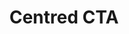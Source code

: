 ---
title: Centred CTA
category: Marketing
paid: true
isActive: true
ltr: {"vue":{"vueCss":[],"vueTail":[]},"react":{"jsxTail":[{"label":"App.jsx","code":"export default () => {\n    return (\n        <section className=\"py-28\" style={{ background: \"linear-gradient(152.92deg, rgba(192, 132, 252, 0.2) 4.54%, rgba(232, 121, 249, 0.17) 34.2%, rgba(192, 132, 252, 0.1) 77.55%)\" }}>\n            <div className=\"max-w-screen-xl mx-auto px-4 md:text-center md:px-8\">\n                <div className=\"max-w-xl space-y-3 md:mx-auto\">\n                    <h3 className=\"text-indigo-600 font-semibold\">\n                        Professional services\n                    </h3>\n                    <p className=\"text-gray-800 text-3xl font-semibold sm:text-4xl\">\n                        Build the future with us\n                    </p>\n                    <p className=\"text-gray-600\">\n                        Duis aute irure dolor in reprehenderit in voluptate velit esse cillum dolore eu fugiat nulla pariatur excepteur sint occaecat cupidatat non proident.\n                    </p>\n                </div>\n                <div className=\"mt-4\">\n                    <a href=\"javascript:void(0)\" className=\"inline-block py-2 px-4 text-white font-medium bg-gray-800 duration-150 hover:bg-gray-700 active:bg-gray-900 rounded-lg shadow-md hover:shadow-none\">\n                        Get started\n                    </a>\n                </div>\n            </div>\n        </section>\n    )\n}"}],"jsxCss":[]},"preview":"function App() {\n  return /*#__PURE__*/React.createElement(\"section\", {\n    className: \"py-28\",\n    style: {\n      background: \"linear-gradient(152.92deg, rgba(192, 132, 252, 0.2) 4.54%, rgba(232, 121, 249, 0.17) 34.2%, rgba(192, 132, 252, 0.1) 77.55%)\"\n    }\n  }, /*#__PURE__*/React.createElement(\"div\", {\n    className: \"max-w-screen-xl mx-auto px-4 md:text-center md:px-8\"\n  }, /*#__PURE__*/React.createElement(\"div\", {\n    className: \"max-w-xl space-y-3 md:mx-auto\"\n  }, /*#__PURE__*/React.createElement(\"h3\", {\n    className: \"text-indigo-600 font-semibold\"\n  }, \"Professional services\"), /*#__PURE__*/React.createElement(\"p\", {\n    className: \"text-gray-800 text-3xl font-semibold sm:text-4xl\"\n  }, \"Build the future with us\"), /*#__PURE__*/React.createElement(\"p\", {\n    className: \"text-gray-600\"\n  }, \"Duis aute irure dolor in reprehenderit in voluptate velit esse cillum dolore eu fugiat nulla pariatur excepteur sint occaecat cupidatat non proident.\")), /*#__PURE__*/React.createElement(\"div\", {\n    className: \"mt-4\"\n  }, /*#__PURE__*/React.createElement(\"a\", {\n    href: \"javascript:void(0)\",\n    className: \"inline-block py-2 px-4 text-white font-medium bg-gray-800 duration-150 hover:bg-gray-700 active:bg-gray-900 rounded-lg shadow-md hover:shadow-none\"\n  }, \"Get started\"))));\n}"}
rtl: {"preview":"function App() {\n  return /*#__PURE__*/React.createElement(\"section\", {\n    className: \"py-28\",\n    style: {\n      background: \"linear-gradient(152.92deg, rgba(192, 132, 252, 0.2) 4.54%, rgba(232, 121, 249, 0.17) 34.2%, rgba(192, 132, 252, 0.1) 77.55%)\"\n    }\n  }, /*#__PURE__*/React.createElement(\"div\", {\n    className: \"max-w-screen-xl mx-auto px-4 md:text-center md:px-8\"\n  }, /*#__PURE__*/React.createElement(\"div\", {\n    className: \"max-w-xl space-y-3 md:mx-auto\"\n  }, /*#__PURE__*/React.createElement(\"h3\", {\n    className: \"text-indigo-600 font-semibold\"\n  }, \"\\u062E\\u062F\\u0645\\u0627\\u062A \\u0627\\u062D\\u062A\\u0631\\u0627\\u0641\\u064A\\u0629\"), /*#__PURE__*/React.createElement(\"p\", {\n    className: \"text-gray-800 text-3xl font-semibold sm:text-4xl\"\n  }, \"\\u0627\\u0628\\u0646\\u064A \\u0627\\u0644\\u0645\\u0633\\u062A\\u0642\\u0628\\u0644 \\u0645\\u0639\\u0646\\u0627\"), /*#__PURE__*/React.createElement(\"p\", {\n    className: \"text-gray-600\"\n  }, \"\\u0647\\u0646\\u0627\\u0643 \\u062D\\u0642\\u064A\\u0642\\u0629 \\u0645\\u062B\\u0628\\u062A\\u0629 \\u0645\\u0646\\u0630 \\u0632\\u0645\\u0646 \\u0637\\u0648\\u064A\\u0644 \\u0648\\u0647\\u064A \\u0623\\u0646 \\u0627\\u0644\\u0645\\u062D\\u062A\\u0648\\u0649 \\u0627\\u0644\\u0645\\u0642\\u0631\\u0648\\u0621 \\u0644\\u0635\\u0641\\u062D\\u0629 \\u0645\\u0627 \\u0633\\u064A\\u0644\\u0647\\u064A \\u0627\\u0644\\u0642\\u0627\\u0631\\u0626 \\u0639\\u0646 \\u0627\\u0644\\u062A\\u0631\\u0643\\u064A\\u0632 \\u0639\\u0644\\u0649 \\u0627\\u0644\\u0634\\u0643\\u0644 \\u0627\\u0644\\u062E\\u0627\\u0631\\u062C\\u064A \\u0644\\u0644\\u0646\\u0635 \\u0623\\u0648 \\u0634\\u0643\\u0644 \\u062A\\u0648\\u0636\\u0639 \\u0627\\u0644\\u0641\\u0642\\u0631\\u0627\\u062A \\u0641\\u064A \\u0627\\u0644\\u0635\\u0641\\u062D\\u0629 \\u0627\\u0644\\u062A\\u064A \\u064A\\u0642\\u0631\\u0623\\u0647\\u0627.\")), /*#__PURE__*/React.createElement(\"div\", {\n    className: \"mt-4\"\n  }, /*#__PURE__*/React.createElement(\"a\", {\n    href: \"javascript:void(0)\",\n    className: \"inline-block py-2 px-4 text-white font-medium bg-gray-800 duration-150 hover:bg-gray-700 active:bg-gray-900 rounded-lg shadow-md hover:shadow-none\"\n  }, \"\\u062F\\u0639\\u0646\\u0627 \\u0646\\u0628\\u062F\\u0621\"))));\n}","react":{"jsxTail":[{"label":"App.jsx","code":"export default () => {\n    return (\n        <section className=\"py-28\" style={{ background: \"linear-gradient(152.92deg, rgba(192, 132, 252, 0.2) 4.54%, rgba(232, 121, 249, 0.17) 34.2%, rgba(192, 132, 252, 0.1) 77.55%)\" }}>\n            <div className=\"max-w-screen-xl mx-auto px-4 md:text-center md:px-8\">\n                <div className=\"max-w-xl space-y-3 md:mx-auto\">\n                    <h3 className=\"text-indigo-600 font-semibold\">\n                        خدمات احترافية\n                    </h3>\n                    <p className=\"text-gray-800 text-3xl font-semibold sm:text-4xl\">\n                        ابني المستقبل معنا\n                    </p>\n                    <p className=\"text-gray-600\">\n                        هناك حقيقة مثبتة منذ زمن طويل وهي أن المحتوى المقروء لصفحة ما سيلهي القارئ عن التركيز على الشكل الخارجي للنص أو شكل توضع الفقرات في الصفحة التي يقرأها.\n                    </p>\n                </div>\n                <div className=\"mt-4\">\n                    <a href=\"javascript:void(0)\" className=\"inline-block py-2 px-4 text-white font-medium bg-gray-800 duration-150 hover:bg-gray-700 active:bg-gray-900 rounded-lg shadow-md hover:shadow-none\">\n                        دعنا نبدء\n                    </a>\n                </div>\n            </div>\n        </section>\n    )\n}"}],"jsxCss":[]},"vue":{"vueCss":[],"vueTail":[]}}
slug: /cta-sections
id: adb60b8a-85ee-4873-a584-41e14d6153a5
created_at: 1670158764053
---